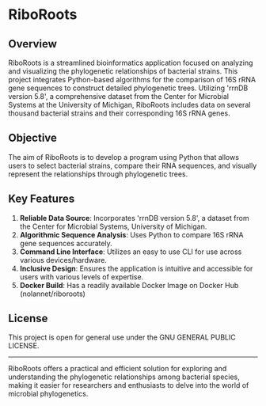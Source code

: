 # RiboRoots

## Overview

RiboRoots is a streamlined bioinformatics application focused on analyzing and visualizing the phylogenetic relationships of bacterial strains. This project integrates Python-based algorithms for the comparison of 16S rRNA gene sequences to construct detailed phylogenetic trees. Utilizing 'rrnDB version 5.8', a comprehensive dataset from the Center for Microbial Systems at the University of Michigan, RiboRoots includes data on several thousand bacterial strains and their corresponding 16S rRNA genes.

## Objective

The aim of RiboRoots is to develop a program using Python that allows users to select bacterial strains, compare their RNA sequences, and visually represent the relationships through phylogenetic trees.

## Key Features

1. **Reliable Data Source**: Incorporates 'rrnDB version 5.8', a dataset from the Center for Microbial Systems, University of Michigan.
2. **Algorithmic Sequence Analysis**: Uses Python to compare 16S rRNA gene sequences accurately.
3. **Command Line Interface**: Utilizes an easy to use CLI for use across various devices/hardware.
4. **Inclusive Design**: Ensures the application is intuitive and accessible for users with various levels of expertise.
5. **Docker Build**: Has a readily available Docker Image on Docker Hub (nolannet/riboroots)

## License

This project is open for general use under the GNU GENERAL PUBLIC LICENSE.

---

RiboRoots offers a practical and efficient solution for exploring and understanding the phylogenetic relationships among bacterial species, making it easier for researchers and enthusiasts to delve into the world of microbial phylogenetics.
